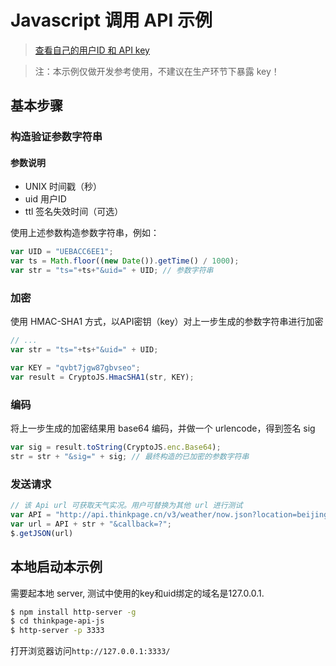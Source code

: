 # Javascript 调用 API 示例

> [查看自己的用户ID 和 API key](http://www.thinkpage.cn/doc#info)

> 注：本示例仅做开发参考使用，不建议在生产环节下暴露 key！

## 基本步骤

### 构造验证参数字符串

#### 参数说明

- UNIX 时间戳（秒）
- uid 用户ID
- ttl 签名失效时间（可选）

使用上述参数构造参数字符串，例如：

```javascript
var UID = "UEBACC6EE1";
var ts = Math.floor((new Date()).getTime() / 1000);
var str = "ts="+ts+"&uid=" + UID; // 参数字符串
```

### 加密

使用 HMAC-SHA1 方式，以API密钥（key）对上一步生成的参数字符串进行加密

```javascript
// ...
var str = "ts="+ts+"&uid=" + UID;

var KEY = "qvbt7jgw87gbvseo";
var result = CryptoJS.HmacSHA1(str, KEY);
```

### 编码

将上一步生成的加密结果用 base64 编码，并做一个 urlencode，得到签名 sig

```javascript
var sig = result.toString(CryptoJS.enc.Base64);
str = str + "&sig=" + sig; // 最终构造的已加密的参数字符串
```

### 发送请求

```javascript
// 该 Api url 可获取天气实况。用户可替换为其他 url 进行测试
var API = "http://api.thinkpage.cn/v3/weather/now.json?location=beijing&";
var url = API + str + "&callback=?";
$.getJSON(url)
```

## 本地启动本示例

需要起本地 server, 测试中使用的key和uid绑定的域名是127.0.0.1.

```bash
$ npm install http-server -g
$ cd thinkpage-api-js
$ http-server -p 3333
```

打开浏览器访问`http://127.0.0.1:3333/`
